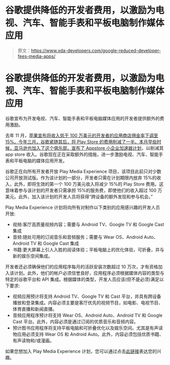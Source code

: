 # 谷歌提供降低的开发者费用，以激励为电视、汽车、智能手表和平板电脑制作媒体应用

> 原文：<https://www.xda-developers.com/google-reduced-developer-fees-media-apps/>

# 谷歌提供降低的开发者费用，以激励为电视、汽车、智能手表和平板电脑制作媒体应用

谷歌宣布为开发电视、汽车、智能手表和平板电脑媒体应用的开发者提供额外的费用激励。

去年 11 月，[苹果宣布将收入低于 100 万美元的开发者的应用商店佣金率下调至 15%。今年三月，谷歌紧随其后，](https://www.xda-developers.com/apple-cuts-app-store-commission-rate-to-15-for-smaller-developers/)[将 Play Store 的费用削减了一半。本月早些时候，亚马逊也加入了这个俱乐部，](https://www.xda-developers.com/google-cuts-play-store-fees-in-half/)[宣布了 Appstore 小企业加速器计划](https://www.xda-developers.com/amazon-follows-google-apple-lowering-app-store-revenue-cut/)，以削减其 app store 收入。谷歌现在正在采取额外的措施，进一步激励电视、汽车、智能手表和平板电脑的媒体应用开发。

谷歌正在向所有开发者开放 Play Media Experience 项目，该项目此前只对少数公司开放测试版。作为该计划的一部分，开发者只需在计划期限内放弃 15%的收入，此外，即将生效的第一个 100 万美元收入将减少 15%的 Play Store 费用。这意味着参与该计划的开发者只需承担 15%的服务费，即使他们的收入超过 100 万美元。此外，加入该计划的开发人员将获得“跨设备的额外发现和参与机会。”

Play Media Experience 计划将向所有对制作以下类别的应用感兴趣的开发人员开放:

*   视频:客厅高质量视频内容；需要与 Android TV、Google TV 和 Google Cast 集成
*   音频:随处可用的订阅音乐和音频服务；需要与 Wear OS、Android Auto、Android TV 和 Google Cast 集成
*   书籍:更大屏幕上引人入胜的阅读体验；平板电脑上的优化体验，可折叠，并与新的娱乐空间集成。

开发者还必须确保他们的应用程序每月的活跃安装次数超过 10 万次，才有资格加入该计划。此外，他们的帐户必须信誉良好，应用程序必须根据媒体内容的类型与特定的谷歌平台和 API 集成。根据媒体的类型，开发人员应该(但不是必须)满足以下要求:

*   视频应用预计将支持 Android TV、Google TV 和 Cast 平台，并具有跨设备播放和登录集成。内容必须主要是客厅优先的视频节目，如电影、电视节目、体育直播和新闻直播。
*   音频应用程序预计将支持 Wear OS、Android Auto、Android TV 和 Google Cast 平台。此外，内容必须是通过订阅的优质音乐和音频内容。
*   预计图书应用程序将支持平板电脑和可折叠优化以及娱乐空间。尤其是有声读物应用必须支持 Wear OS 和 Android Auto。此外，内容必须包括优质书籍、有声读物和/或漫画。

如果您想加入 Play Media Experience 计划，您可以通过点击[此链接](https://play.google.com/console/about/mediaprogram/)表达您的兴趣。